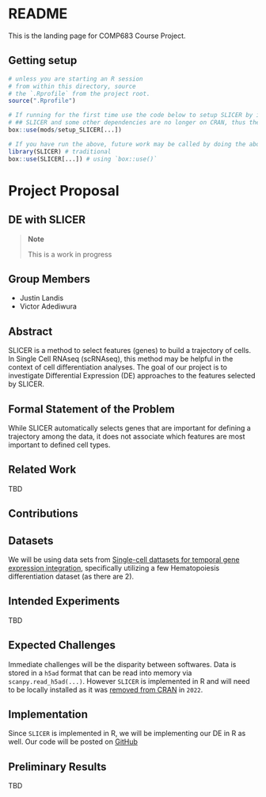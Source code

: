# README


This is the landing page for COMP683 Course Project.

## Getting setup

``` r
# unless you are starting an R session
# from within this directory, source
# the `.Rprofile` from the project root.
source(".Rprofile")

# If running for the first time use the code below to setup SLICER by installing dependencies
# ## SLICER and some other dependencies are no longer on CRAN, thus they must be installed manually
box::use(mods/setup_SLICER[...])

# If you have run the above, future work may be called by doing the above again or the below:
library(SLICER) # traditional
box::use(SLICER[...]) # using `box::use()`
```

# Project Proposal

<!-- include Quarto doc in README -->

## DE with SLICER

> **Note**
>
> This is a work in progress

## Group Members

-   Justin Landis
-   Victor Adediwura

## Abstract

SLICER is a method to select features (genes) to build a trajectory of
cells. In Single Cell RNAseq (scRNAseq), this method may be helpful in
the context of cell differentiation analyses. The goal of our project is
to investigate Differential Expression (DE) approaches to the features
selected by SLICER.

## Formal Statement of the Problem

While SLICER automatically selects genes that are important for defining
a trajectory among the data, it does not associate which features are
most important to defined cell types. <!-- Not sure if this is true -->

## Related Work

TBD

## Contributions

## Datasets

We will be using data sets from [Single-cell dattasets for temporal gene
expression integration](https://zenodo.org/records/6587903),
specifically utilizing a few Hematopoiesis differentiation dataset (as
there are 2).

## Intended Experiments

TBD

## Expected Challenges

Immediate challenges will be the disparity between softwares. Data is
stored in a `h5ad` format that can be read into memory via
`scanpy.read_h5ad(...)`. However `SLICER` is implemented in R and will
need to be locally installed as it was [removed from
CRAN](https://cran.r-project.org/web/packages/SLICER/index.html) in
`2022`.

## Implementation

Since `SLICER` is implemented in R, we will be implementing our DE in R
as well. Our code will be posted on
[GitHub](https://github.com/jtlandis/Comp683-Proj)

## Preliminary Results

TBD
